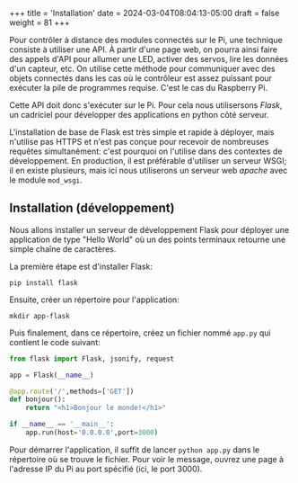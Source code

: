+++
title = 'Installation'
date = 2024-03-04T08:04:13-05:00
draft = false
weight = 81
+++
<!--
# AVEC FLASK
Pour serveur de dev:
- pip install flask
- Créer un répertoire pour l'app
- Créer un fichier app.py

Exercices: 
- 
Next: 
- Faire un serveur de prod
- Déployer 
- Implémenter app RGB sur serveur
- Faire une app avec 2 endpoints: 1 qui retourne la luminosité en JSON et 1 qui permet de set RGB. Aussi on affiche sur LCD le nombre de RGB allumés pour toute la classe (MQTT)
-------------------------------
-->
Pour contrôler à distance des modules connectés sur le Pi, une technique consiste à utiliser une API. À partir d'une page web, on pourra ainsi faire des appels d'API pour allumer une LED, activer des servos, lire les données d'un capteur, etc. On utilise cette méthode pour communiquer avec des objets connectés dans les cas où le contrôleur est assez puissant pour exécuter la pile de programmes requise. C'est le cas du Raspberry Pi.

Cette API doit donc s'exécuter sur le Pi. Pour cela nous utilisersons *Flask*, un cadriciel pour développer des applications en python côté serveur.

L'installation de base de Flask est très simple et rapide à déployer, mais n'utilise pas HTTPS et n'est pas conçue pour recevoir de nombreuses requêtes simultanément: c'est pourquoi on l'utilise dans des contextes de développement. En production, il est préférable d'utiliser un serveur WSGI; il en existe plusieurs, mais ici nous utiliserons un serveur web _apache_ avec le module `mod_wsgi`.

## Installation (développement)
Nous allons installer un serveur de développement Flask pour déployer une application de type "Hello World" où un des points terminaux retourne une simple chaîne de caractères.

La première étape est d'installer Flask:
```
pip install flask
```
Ensuite, créer un répertoire pour l'application:
```
mkdir app-flask
```
Puis finalement, dans ce répertoire, créez un fichier nommé `app.py` qui contient le code suivant:
```python
from flask import Flask, jsonify, request

app = Flask(__name__)

@app.route('/',methods=['GET'])
def bonjour():
    return "<h1>Bonjour le monde!</h1>"

if __name__ == '__main__':
    app.run(host='0.0.0.0',port=3000)
```

Pour démarrer l'application, il suffit de lancer `python app.py` dans le répertoire où se trouve le fichier. Pour voir le message, ouvrez une page à l'adresse IP du Pi au port spécifié (ici, le port 3000).
